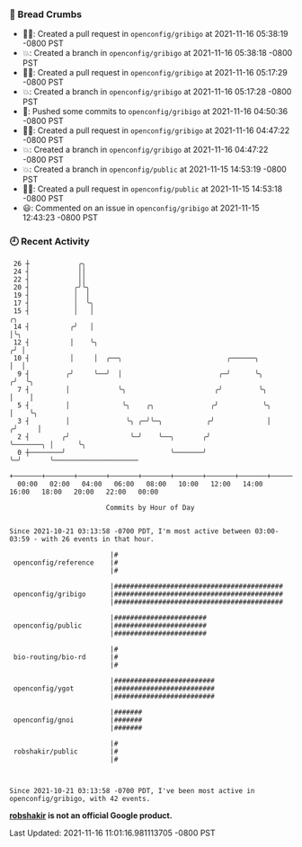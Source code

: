 ### 🍞 Bread Crumbs

 * ✍🏼: Created a pull request in `openconfig/gribigo` at 2021-11-16 05:38:19 -0800 PST
 * 💥: Created a branch in `openconfig/gribigo` at 2021-11-16 05:38:18 -0800 PST
 * ✍🏼: Created a pull request in `openconfig/gribigo` at 2021-11-16 05:17:29 -0800 PST
 * 💥: Created a branch in `openconfig/gribigo` at 2021-11-16 05:17:28 -0800 PST
 * 🚢: Pushed some commits to `openconfig/gribigo` at 2021-11-16 04:50:36 -0800 PST
 * ✍🏼: Created a pull request in `openconfig/gribigo` at 2021-11-16 04:47:22 -0800 PST
 * 💥: Created a branch in `openconfig/gribigo` at 2021-11-16 04:47:22 -0800 PST
 * 💥: Created a branch in `openconfig/public` at 2021-11-15 14:53:19 -0800 PST
 * ✍🏼: Created a pull request in `openconfig/public` at 2021-11-15 14:53:18 -0800 PST
 * 😃: Commented on an issue in `openconfig/gribigo` at 2021-11-15 12:43:23 -0800 PST

### 🕘 Recent Activity
```
 26 ┼            ╭╮
 24 ┤            ││
 22 ┤            ││
 20 ┤           ╭╯╰╮
 19 ┤           │  │
 17 ┤           │  ╰╮
 15 ┤           │   │                                                        ╭╮
 14 ┤          ╭╯   │                                                        │╰╮
 12 ┤          │    ╰╮                                                      ╭╯ │
 10 ┤          │     │  ╭──╮                          ╭──────╮              │  │
  9 ┤         ╭╯     ╰──╯  │                        ╭─╯      ╰╮            ╭╯  ╰╮
  7 ┤         │            ╰╮                      ╭╯         ╰╮           │    │
  5 ┤         │             ╰╮    ╭╮              ╭╯           ╰╮          │    ╰╮
  3 ┤         │              ╰╮ ╭─╯╰─╮           ╭╯             │         ╭╯     │
  2 ┤        ╭╯               ╰─╯    ╰──╮       ╭╯              ╰───────╮ │      ╰╮
  0 ┼────────╯                          ╰───────╯                       ╰─╯       ╰─────────────────────
    +───────+───────+───────+───────+───────+───────+───────+───────+───────+───────+───────+───────+────
  00:00   02:00   04:00   06:00   08:00   10:00   12:00   14:00   16:00   18:00   20:00   22:00   00:00   

						Commits by Hour of Day


Since 2021-10-21 03:13:58 -0700 PDT, I'm most active between 03:00-03:59 - with 26 events in that hour.

```



```
                         |#
 openconfig/reference    |#
                         |#

                         |##########################################
 openconfig/gribigo      |##########################################
                         |##########################################

                         |#######################
 openconfig/public       |#######################
                         |#######################

                         |#
 bio-routing/bio-rd      |#
                         |#

                         |#########################
 openconfig/ygot         |#########################
                         |#########################

                         |#######
 openconfig/gnoi         |#######
                         |#######

                         |#
 robshakir/public        |#
                         |#



Since 2021-10-21 03:13:58 -0700 PDT, I've been most active in openconfig/gribigo, with 42 events.

```
**[robshakir](mailto:robjs@google.com) is not an official Google product.**  


Last Updated: 2021-11-16 11:01:16.981113705 -0800 PST
